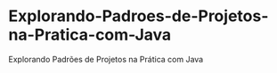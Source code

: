 # Explorando-Padroes-de-Projetos-na-Pratica-com-Java
 Explorando Padrões de Projetos na Prática com Java
